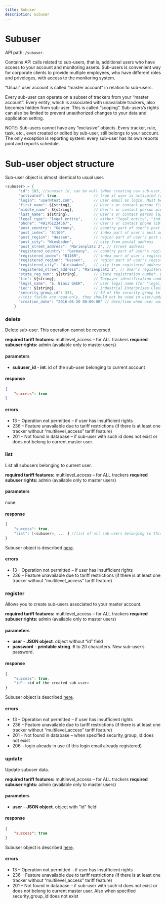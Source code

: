 ```yaml
---
title: Subuser
description: Subuser
---
```


# Subuser

API path: `/subuser`.

Contains API calls related to sub-users, that is, additional users who have access to your account and monitoring assets. Sub-users is convenient way for corporate clients to provide multiple employees, who have different roles and priveleges, with access to the monitoring system.

“Usual” user account is called “master account” in relation to sub-users.

Every sub-user can operate on a subset of trackers from your “master account”. Every entity, which is associated with unavailable trackers, also becomes hidden from sub-user. This is called “scoping”.
Sub-users’s rights can also be limited to prevent unauthorized changes to your data and application setting.

NOTE: Sub-users cannot have any “exclusive” objects. Every tracker, rule, task, etc., even created or edited by sub-user, still belongs to your account.
The only exception is reporting system: every sub-user has its own reports pool and reports schedule.

# Sub-user object structure

Sub-user object is almost identical to usual user.
```javascript
<subuser> = {
      "id": 103, //sunuser id, can be null (when creating new sub-user)
      "activated": true,                // true if user is activated (allowed to login)
      "login": "user@test.com",         // User email as login. Must be valid unique email address
      "first_name": ${string},          // User's or contact person first name
      "middle_name": ${string},         // User's or contact person middle name
      "last_name": ${string},           // User's or contact person last name
      "legal_type": "legal_entity",     // either "legal_entity", "individual" or "sole_trader"
      "phone": "491761234567",          // User's or contact phone (10-15 digits)
      "post_country": "Germany",        // country part of user's post address
      "post_index": "61169",            // index part of user's post address
      "post_region": "Hessen",          // region part of user's post address
      "post_city": "Wiesbaden",         // city from postal address
      "post_street_address": "Marienplatz 2", // street address
      "registered_country": "Germany",  // country part of user's registered address
      "registered_index": "61169",      // index part of user's registered address
      "registered_region": "Hessen",    // region part of user's registered address
      "registered_city": "Wiesbaden",   // city from registered address
      "registered_street_address": "Marienplatz 2", // User's registered address
      "state_reg_num": ${string},       // State registration number. E.g. EIN in USA, OGRN in Russia. 15 characters max.
      "tin": ${string},                 // Taxpayer identification number aka "VATIN"
      "legal_name": "E. Biasi GmbH",    // user legal name (for "legal_entity" only)
      "iec": ${string},                 // Industrial Enterprises Classifier aka "KPP" (used in Russia. for "legal_entity" only)
      "security_group_id": 333,         // Id of the security group to whic sub-user belongs to. Can be null, which means default group with no privileges
      //this fields are read-only, they should not be used in user/update
      "creation_date": "2016-05-20 00:00:00" // date/time when user was created
    }
```

### delete

Delete sub-user. This operation cannot be reversed.

**required tariff features:** multilevel_access – for ALL trackers
**required subuser rights:** admin (available only to master users)

#### parameters
* **subuser_id** - **int**. id of the sub-user belonging to current account

#### response

```json
{
    "success": true
}
```

#### errors
*   13 – Operation not permitted – if user has insufficient rights
*   236 – Feature unavailable due to tariff restrictions (if there is at least one tracker without “multilevel_access” tariff feature)
*   201 – Not found in database – if sub-user with such id does not exist or does not belong to current master user.

### list

List all subusers belonging to current user.

**required tariff features:** multilevel_access – for ALL trackers
**required subuser rights:** admin (available only to master users)

#### parameters

none

#### response

```js
{
    "success": true,
    "list": [<subuser>, ... ] //list of all sub-users belonging to this master account
}
```

Subuser object is described [here](#sub-user-object-structure).

#### errors

*   13 – Operation not permitted – if user has insufficient rights
*   236 – Feature unavailable due to tariff restrictions (if there is at least one tracker without “multilevel_access” tariff feature)

### register

Allows you to create sub-users associated to your master account.

**required tariff features:** multilevel_access – for ALL trackers
**required subuser rights:** admin (available only to master users)

#### parameters

* **user** - **JSON object**. <subuser> object without “id” field
* **password** - **printable string**. 6 to 20 characters. New sub-user’s password.

#### response

```js
{
    "success": true,
    "id": <id of the created sub-user>
}
```

Subuser object is described [here](#sub-user-object-structure).

#### errors
*   13 – Operation not permitted – if user has insufficient rights
*   236 – Feature unavailable due to tariff restrictions (if there is at least one tracker without “multilevel_access” tariff feature)
*   201 – Not found in database – when specified security_group_id does not exist
*   206 – login already in use (if this login email already registered)

### update

Update subuser data.

**required tariff features:** multilevel_access – for ALL trackers
**required subuser rights:** admin (available only to master users)

#### parameters
* **user** - **JSON object**. <subuser> object with “id” field

#### response

```json
{
    "success": true
}
```

Subuser object is described [here](#sub-user-object-structure).

#### errors
*   13 – Operation not permitted – if user has insufficient rights
*   236 – Feature unavailable due to tariff restrictions (if there is at least one tracker without “multilevel_access” tariff feature)
*   201 – Not found in database – if sub-user with such id does not exist or does not belong to current master user. Also when specified security_group_id does not exist


